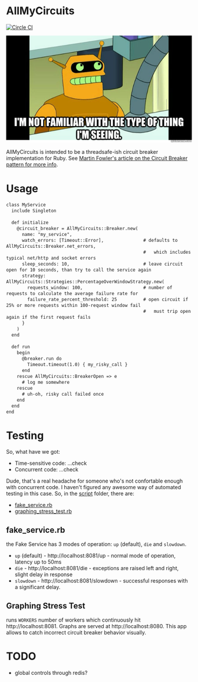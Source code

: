 # AllMyCircuits

[![Circle CI](https://circleci.com/gh/remind101/all_my_circuits.svg?style=svg&circle-token=3c0f7294a61e095f789f369f96bdd266ddd80258)](https://circleci.com/gh/remind101/all_my_circuits)

![funny image goes here](https://raw.githubusercontent.com/remind101/all_my_circuits/master/all_my_circuits.jpg?token=AAc0YcX8xOhT0o4_Ko-IxKEEQk2PTUJYks5VaR0ywA%3D%3D)

AllMyCircuits is intended to be a threadsafe-ish circuit breaker implementation for Ruby.
See [Martin Fowler's article on the Circuit Breaker pattern for more info](http://martinfowler.com/bliki/CircuitBreaker.html).

# Usage

    class MyService
      include Singleton

      def initialize
        @circuit_breaker = AllMyCircuits::Breaker.new(
          name: "my_service",
          watch_errors: [Timeout::Error],               # defaults to AllMyCircuits::Breaker.net_errors,
                                                        #   which includes typical net/http and socket errors
          sleep_seconds: 10,                            # leave circuit open for 10 seconds, than try to call the service again
          strategy: AllMyCircuits::Strategies::PercentageOverWindowStrategy.new(
            requests_window: 100,                       # number of requests to calculate the average failure rate for
            failure_rate_percent_threshold: 25          # open circuit if 25% or more requests within 100-request window fail
                                                        #   must trip open again if the first request fails
          }
        )
      end

      def run
        begin
          @breaker.run do
            Timeout.timeout(1.0) { my_risky_call }
          end
        rescue AllMyCircuits::BreakerOpen => e
          # log me somewhere
        rescue
          # uh-oh, risky call failed once
        end
      end
    end

# Testing

So, what have we got:

  * Time-sensitive code: ...check
  * Concurrent code:     ...check

Dude, that's a real headache for someone who's not confortable enough with concurrent code.
I haven't figured any awesome way of automated testing in this case.
So, in the [script](https://github.com/remind101/all_my_circuits/tree/master/script) folder, there are:

  * [fake_service.rb](https://github.com/remind101/all_my_circuits/blob/master/script/fake_service.rb)
  * [graphing_stress_test.rb](https://github.com/remind101/all_my_circuits/blob/master/script/graphing_stress_test.rb)

## fake_service.rb

the Fake Service has 3 modes of operation: `up` (default), `die` and `slowdown`.

  * `up` (default) - http://localhost:8081/up - normal mode of operation, latency up to 50ms
  * `die` - http://localhost:8081/die - exceptions are raised left and right, slight delay in response
  * `slowdown` - http://localhost:8081/slowdown - successful responses with a significant delay.

## Graphing Stress Test

runs `WORKERS` number of workers which continuously hit http://localhost:8081. Graphs are served at http://localhost:8080.
This app allows to catch incorrect circuit breaker behavior visually.

# TODO

  * global controls through redis?

